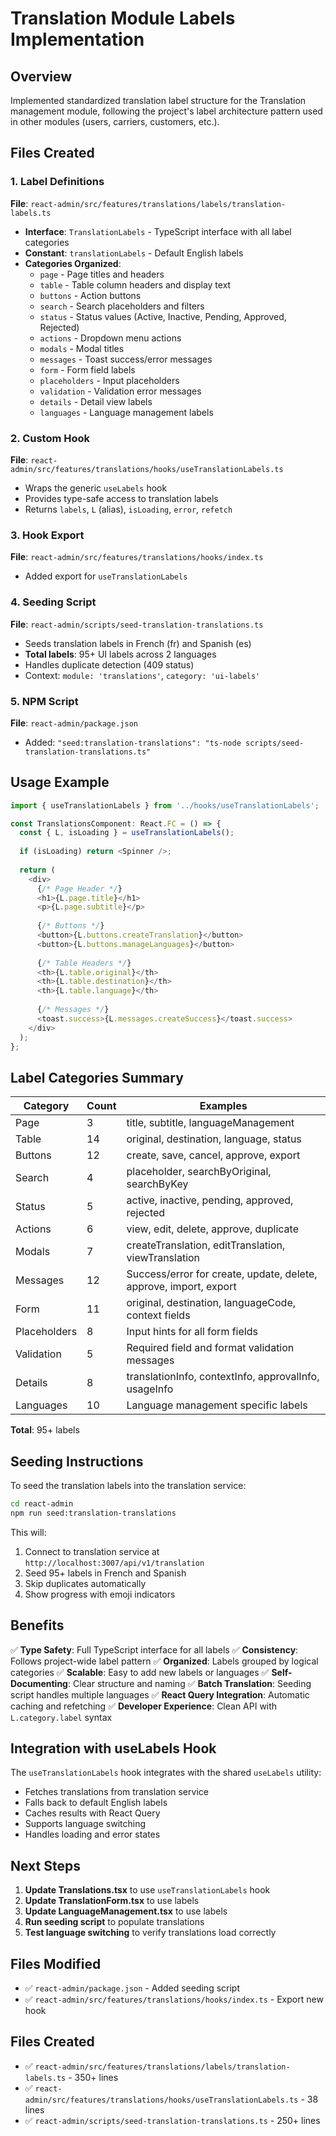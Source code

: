 # Translation Module Labels Implementation

## Overview
Implemented standardized translation label structure for the Translation management module, following the project's label architecture pattern used in other modules (users, carriers, customers, etc.).

## Files Created

### 1. Label Definitions
**File**: `react-admin/src/features/translations/labels/translation-labels.ts`
- **Interface**: `TranslationLabels` - TypeScript interface with all label categories
- **Constant**: `translationLabels` - Default English labels
- **Categories Organized**:
  - `page` - Page titles and headers
  - `table` - Table column headers and display text
  - `buttons` - Action buttons
  - `search` - Search placeholders and filters
  - `status` - Status values (Active, Inactive, Pending, Approved, Rejected)
  - `actions` - Dropdown menu actions
  - `modals` - Modal titles
  - `messages` - Toast success/error messages
  - `form` - Form field labels
  - `placeholders` - Input placeholders
  - `validation` - Validation error messages
  - `details` - Detail view labels
  - `languages` - Language management labels

### 2. Custom Hook
**File**: `react-admin/src/features/translations/hooks/useTranslationLabels.ts`
- Wraps the generic `useLabels` hook
- Provides type-safe access to translation labels
- Returns `labels`, `L` (alias), `isLoading`, `error`, `refetch`

### 3. Hook Export
**File**: `react-admin/src/features/translations/hooks/index.ts`
- Added export for `useTranslationLabels`

### 4. Seeding Script
**File**: `react-admin/scripts/seed-translation-translations.ts`
- Seeds translation labels in French (fr) and Spanish (es)
- **Total labels**: 95+ UI labels across 2 languages
- Handles duplicate detection (409 status)
- Context: `module: 'translations'`, `category: 'ui-labels'`

### 5. NPM Script
**File**: `react-admin/package.json`
- Added: `"seed:translation-translations": "ts-node scripts/seed-translation-translations.ts"`

## Usage Example

```typescript
import { useTranslationLabels } from '../hooks/useTranslationLabels';

const TranslationsComponent: React.FC = () => {
  const { L, isLoading } = useTranslationLabels();
  
  if (isLoading) return <Spinner />;
  
  return (
    <div>
      {/* Page Header */}
      <h1>{L.page.title}</h1>
      <p>{L.page.subtitle}</p>
      
      {/* Buttons */}
      <button>{L.buttons.createTranslation}</button>
      <button>{L.buttons.manageLanguages}</button>
      
      {/* Table Headers */}
      <th>{L.table.original}</th>
      <th>{L.table.destination}</th>
      <th>{L.table.language}</th>
      
      {/* Messages */}
      <toast.success>{L.messages.createSuccess}</toast.success>
    </div>
  );
};
```

## Label Categories Summary

| Category | Count | Examples |
|----------|-------|----------|
| Page | 3 | title, subtitle, languageManagement |
| Table | 14 | original, destination, language, status |
| Buttons | 12 | create, save, cancel, approve, export |
| Search | 4 | placeholder, searchByOriginal, searchByKey |
| Status | 5 | active, inactive, pending, approved, rejected |
| Actions | 6 | view, edit, delete, approve, duplicate |
| Modals | 7 | createTranslation, editTranslation, viewTranslation |
| Messages | 12 | Success/error for create, update, delete, approve, import, export |
| Form | 11 | original, destination, languageCode, context fields |
| Placeholders | 8 | Input hints for all form fields |
| Validation | 5 | Required field and format validation messages |
| Details | 8 | translationInfo, contextInfo, approvalInfo, usageInfo |
| Languages | 10 | Language management specific labels |

**Total**: 95+ labels

## Seeding Instructions

To seed the translation labels into the translation service:

```bash
cd react-admin
npm run seed:translation-translations
```

This will:
1. Connect to translation service at `http://localhost:3007/api/v1/translation`
2. Seed 95+ labels in French and Spanish
3. Skip duplicates automatically
4. Show progress with emoji indicators

## Benefits

✅ **Type Safety**: Full TypeScript interface for all labels
✅ **Consistency**: Follows project-wide label pattern
✅ **Organized**: Labels grouped by logical categories
✅ **Scalable**: Easy to add new labels or languages
✅ **Self-Documenting**: Clear structure and naming
✅ **Batch Translation**: Seeding script handles multiple languages
✅ **React Query Integration**: Automatic caching and refetching
✅ **Developer Experience**: Clean API with `L.category.label` syntax

## Integration with useLabels Hook

The `useTranslationLabels` hook integrates with the shared `useLabels` utility:
- Fetches translations from translation service
- Falls back to default English labels
- Caches results with React Query
- Supports language switching
- Handles loading and error states

## Next Steps

1. **Update Translations.tsx** to use `useTranslationLabels` hook
2. **Update TranslationForm.tsx** to use labels
3. **Update LanguageManagement.tsx** to use labels
4. **Run seeding script** to populate translations
5. **Test language switching** to verify translations load correctly

## Files Modified
- ✅ `react-admin/package.json` - Added seeding script
- ✅ `react-admin/src/features/translations/hooks/index.ts` - Export new hook

## Files Created
- ✅ `react-admin/src/features/translations/labels/translation-labels.ts` - 350+ lines
- ✅ `react-admin/src/features/translations/hooks/useTranslationLabels.ts` - 38 lines
- ✅ `react-admin/scripts/seed-translation-translations.ts` - 250+ lines
